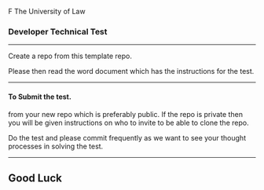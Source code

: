 F The University of Law

### Developer Technical Test

***
Create a repo from this template repo.

Please then read the word document which has the instructions for the test.
***

#### To Submit the test.
from your new repo which is preferably public.
If the repo is private then you will be given instructions on who to invite to be able to clone the repo.

Do the test and please commit frequently as we want to see your thought processes in solving the test.

***
## Good Luck
